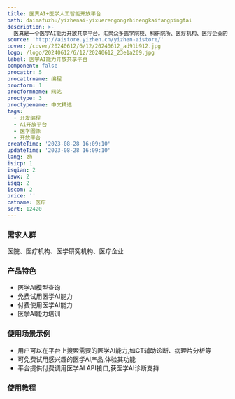 ```yaml
---
title: 医真AI+医学人工智能开放平台
path: daimafuzhu/yizhenai-yixuerengongzhinengkaifangpingtai
description: >-
  医真是一个医学AI能力开放共享平台。汇聚众多医学院校、科研院所、医疗机构、医疗企业的优秀医学AI产品和解决方案,通过开放接口的方式对外提供服务,助力众多行业以最便捷高效的方式获取医学AI能力,提升工作效率。
source: 'http://aistore.yizhen.cn/yizhen-aistore/'
cover: /cover/20240612/6/12/20240612_ad91b912.jpg
logo: /logo/20240612/6/12/20240612_23e1a209.jpg
label: 医学AI能力开放共享平台
component: false
procattr: 5
procattrname: 编程
procform: 1
procformname: 网站
proctype: 3
proctypename: 中文精选
tags:
  - 开发编程
  - Ai开放平台
  - 医学图像
  - 开放平台
createTime: '2023-08-28 16:09:10'
updateTime: '2023-08-28 16:09:10'
lang: zh
isicp: 1
isqian: 2
iswx: 2
isqq: 2
iscom: 2
price: ''
catname: 医疗
sort: 12420
---
```




### 需求人群
医院、医疗机构、医学研究机构、医疗企业

### 产品特色
- 医学AI模型查询
- 免费试用医学AI能力
- 付费使用医学AI能力
- 医学AI能力培训

### 使用场景示例
- 用户可以在平台上搜索需要的医学AI能力,如CT辅助诊断、病理片分析等
- 可免费试用感兴趣的医学AI产品,体验其功能
- 平台提供付费调用医学AI API接口,获医学AI诊断支持

### 使用教程


  
